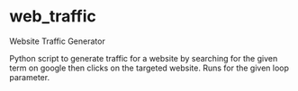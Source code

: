 # web_traffic
Website Traffic Generator

Python script to generate traffic for a website by searching for the given term on google then clicks on the targeted website. Runs for the given loop parameter.
